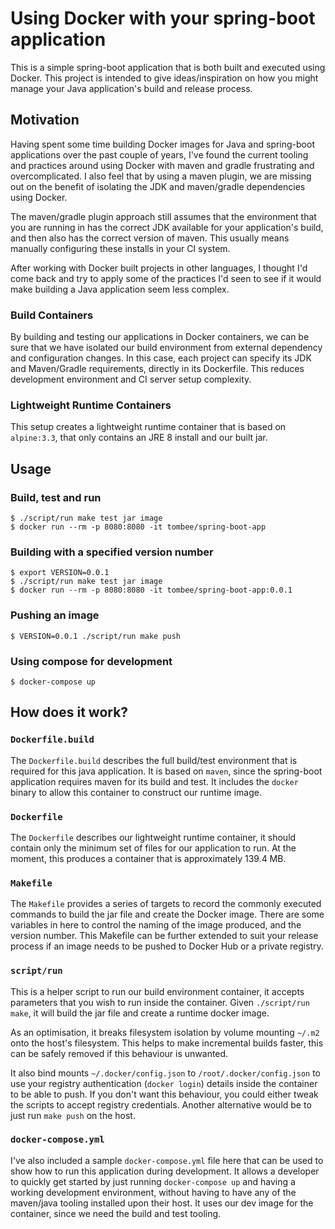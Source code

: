 # Using Docker with your spring-boot application

This is a simple spring-boot application that is both built and executed using Docker.  This project is intended to give ideas/inspiration on how you might manage your Java application's build and release process.

## Motivation

Having spent some time building Docker images for Java and spring-boot applications over the past couple of years, I've found the current tooling and practices around using Docker with maven and gradle frustrating and overcomplicated.  I also feel that by using a maven plugin, we are missing out on the benefit of isolating the JDK and maven/gradle dependencies using Docker.

The maven/gradle plugin approach still assumes that the environment that you are running in has the correct JDK available for your application's build, and then also has the correct version of maven.  This usually means manually configuring these installs in your CI system.

After working with Docker built projects in other languages, I thought I'd come back and try to apply some of the practices I'd seen to see if it would make building a Java application seem less complex.

### Build Containers

By building and testing our applications in Docker containers, we can be sure that we have isolated our build environment from external dependency and configuration changes.  In this case, each project can specify its JDK and Maven/Gradle requirements, directly in its Dockerfile.  This reduces development environment and CI server setup complexity.


### Lightweight Runtime Containers

This setup creates a lightweight runtime container that is based on `alpine:3.3`, that only contains an JRE 8 install and our built jar.

## Usage

### Build, test and run

```shell
$ ./script/run make test jar image
$ docker run --rm -p 8080:8080 -it tombee/spring-boot-app
```

### Building with a specified version number

```shell
$ export VERSION=0.0.1
$ ./script/run make test jar image
$ docker run --rm -p 8080:8080 -it tombee/spring-boot-app:0.0.1
```

### Pushing an image

```shell
$ VERSION=0.0.1 ./script/run make push
```

### Using compose for development

```shell
$ docker-compose up
```

## How does it work?

### `Dockerfile.build`

The `Dockerfile.build` describes the full build/test environment that is required for this java application.  It is based on `maven`, since the spring-boot application requires maven for its build and test.  It includes the `docker` binary to allow this container to construct our runtime image.

### `Dockerfile`

The `Dockerfile` describes our lightweight runtime container, it should contain only the minimum set of files for our application to run.  At the moment, this produces a container that is approximately 139.4 MB.

### `Makefile`

The `Makefile` provides a series of targets to record the commonly executed commands to build the jar file and create the Docker image.  There are some variables in here to control the naming of the image produced, and the version number.  This Makefile can be further extended to suit your release process if an image needs to be pushed to Docker Hub or a private registry.

### `script/run`

This is a helper script to run our build environment container, it accepts parameters that you wish to run inside the container.  Given `./script/run make`, it will build the jar file and create a runtime docker image.

As an optimisation, it breaks filesystem isolation by volume mounting `~/.m2` onto the host's filesystem.  This helps to make incremental builds faster, this can be safely removed if this behaviour is unwanted.

It also bind mounts `~/.docker/config.json` to `/root/.docker/config.json` to use your registry authentication (`docker login`) details inside the container to be able to push.  If you don't want this behaviour, you could either tweak the scripts to accept registry credentials.  Another alternative would be to just run `make push` on the host.

### `docker-compose.yml`

I've also included a sample `docker-compose.yml` file here that can be used to show how to run this application during development.  It allows a developer to quickly get started by just running `docker-compose up` and having a working development environment, without having to have any of the maven/java tooling installed upon their host.  It uses our dev image for the container, since we need the build and test tooling.

